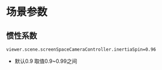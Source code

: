 场景参数
========
## 惯性系数
```angular2html
viewer.scene.screenSpaceCameraController.inertiaSpin=0.96 
```

* 默认0.9 取值0.9~0.99之间
